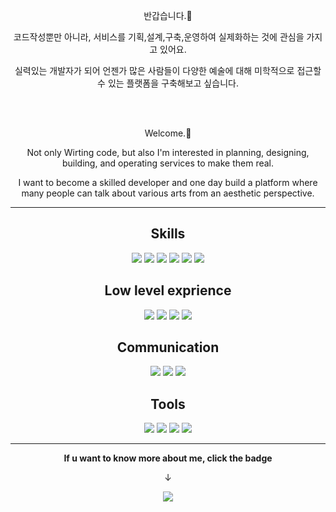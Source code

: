 <div align="center">
  
반갑습니다.👋

코드작성뿐만 아니라, 서비스를 기획,설계,구축,운영하여 실제화하는 것에 관심을 가지고 있어요.

실력있는 개발자가 되어 언젠가 많은 사람들이 다양한 예술에 대해 미학적으로 접근할 수 있는 플랫폼을 구축해보고 싶습니다.

<br/> </br>

Welcome.👋

Not only Wirting code, but also I'm interested in planning, designing, building, and operating services to make them real.

I want to become a skilled developer and one day build a platform where many people can talk about various arts from an aesthetic perspective.

***

## Skills
<img src="https://img.shields.io/badge/Java-ED8B00?style=for-the-badge&logo=openjdk&logoColor=white"/> <img src="https://img.shields.io/badge/Spring-6DB33F?style=for-the-badge&logo=spring&logoColor=white"/> <img src="https://img.shields.io/badge/JPA-6DB33F?style=for-the-badge"/> <img src="https://img.shields.io/badge/Querydsl-4479A1?style=for-the-badge"/> <img src="https://img.shields.io/badge/mysql-4479A1?style=for-the-badge&logo=mysql&logoColor=white"/> <img src="https://img.shields.io/badge/amazonec2-FF9900?style=for-the-badge&logo=amazonec2&logoColor=white"/>

## Low level exprience
<img src="https://img.shields.io/badge/JavaScript-F7DF1E?style=for-the-badge&logo=JavaScript&logoColor=white"/> <img src="https://img.shields.io/badge/MSA-232F3E?style=for-the-badge"/> <img src="https://img.shields.io/badge/Apache_Kafka-02303A?style=for-the-badge">  <img src="https://img.shields.io/badge/amazons3-FF9900?style=for-the-badge"/>

## Communication
<img src="https://img.shields.io/badge/Slack-4A154B?style=for-the-badge&logo=slack&logoColor=white"/> <img src="https://img.shields.io/badge/GitHub-100000?style=for-the-badge&logo=github&logoColor=white"/> <img src="https://img.shields.io/badge/Notion-000000?style=for-the-badge&logo=notion&logoColor=white"/> 

## Tools
<img src="https://img.shields.io/badge/IntelliJ_IDEA-000000.svg?style=for-the-badge&logo=intellij-idea&logoColor=white"/> <img src="https://img.shields.io/badge/Visual_Studio_Code-0078D4?style=for-the-badge&logo=visual%20studio%20code&logoColor=white"/> <img src="https://img.shields.io/badge/Postman-FF6C37?style=for-the-badge&logo=postman&logoColor=white"/> <img src="https://img.shields.io/badge/Prezi-3181FF?style=for-the-badge&logo=prezi&logoColor=white"/> 

***

**If u want to know more about me, click the badge** 

&downarrow; 

[<img src="https://img.shields.io/badge/Tistory-FFA500?style=for-the-badge"/>](https://goonerd.tistory.com/)

</div>
